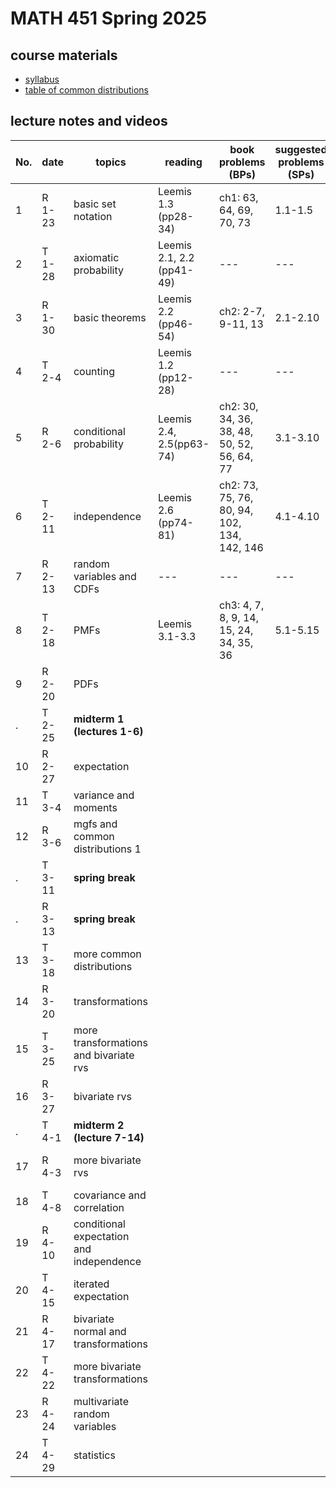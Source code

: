 # MATH 451 Spring 2025

## course materials

- [syllabus](docs/syllabus.md)
- [table of common distributions](docs/distab_small.pdf)

## lecture notes and videos

No. | date | topics | reading | book problems (BPs) | suggested problems (SPs) | notes | quiz problem (QP) | 
--- | --- | --- | --- | --- | --- | --- | --- |
1|R 1-23 | basic set notation | Leemis 1.3 (pp28-34) | ch1: 63, 64, 69, 70, 73 | 1.1-1.5 | [sec2](lns/lec1_2.pdf)|  [QP 1](qp/qp1.pdf) due Jan 30 | 
2|T 1-28 | axiomatic probability | Leemis 2.1, 2.2 (pp41-49) | --- | --- | [sec1](lns/lec2_1.pdf), [sec2](lns/lec2_2.pdf)|  --- | 
3|R 1-30 | basic theorems | Leemis 2.2 (pp46-54) | ch2: 2-7, 9-11, 13 | 2.1-2.10 | [sec1](lns/lec3_1.pdf), [sec2](lns/lec3_2.pdf)|  [QP 2](qp/qp2.pdf) due Feb 6 | 
4|T 2-4 | counting | Leemis 1.2 (pp12-28) | --- | --- | [sec1](lns/lec4_1.pdf), [sec2](lns/lec4_2.pdf)| --- | 
5|R 2-6 | conditional probability | Leemis 2.4, 2.5(pp63-74) | ch2: 30, 34, 36, 38, 48, 50, 52, 56, 64, 77 | 3.1-3.10 | [sec1](lns/lec5_1.pdf), [sec2](lns/lec5_2.pdf)|  [QP 3](qp/qp3.pdf) due Feb 13 | 
6|T 2-11 | independence | Leemis 2.6 (pp74-81) | ch2: 73, 75, 76, 80, 94, 102, 134, 142, 146 | 4.1-4.10  | [sec1](lns/lec6_1.pdf), [sec2](lns/lec6_2.pdf)|  --- |
7|R 2-13 | random variables and CDFs | ---  | --- | --- | [sec1](lns/lec7_1.pdf), [sec2](lns/lec7_2.pdf)|  [QP 4](qp/qp4.pdf) due Feb 20 | 
8|T 2-18 | PMFs | Leemis 3.1-3.3 | ch3: 4, 7, 8, 9, 14, 15, 24, 34, 35, 36 | 5.1-5.15 | [sec1](lns/lec8_1.pdf), [sec2](lns/lec8_2.pdf)|  --- |
9|R 2-20 | PDFs |  |  |  | [sec1](lns/lec9_1.pdf), [sec2](lns/lec9_2.pdf)|  [QP 5](qp/qp5.pdf) due Feb 27 | 
. |T 2-25 | **midterm 1 (lectures 1-6)**  |
10|R 2-27 | expectation |  |  |  | [sec1](lns/lec10_1.pdf), [sec2](lns/lec10_2.pdf)|  [QP 6](qp/qp6.pdf) due Mar 6 | 
11|T 3-4 | variance and moments |  |  |  | [sec1](lns/lec11_1.pdf), [sec2](lns/lec11_2.pdf)| --- | 
12|R 3-6 | mgfs and common distributions 1 |  |  |  | [sec1](lns/lec12_1.pdf), [sec2](lns/lec12_2.pdf)| [QP7](qp/qp7.pdf) due Mar 20 | 
.|T  3-11 | **spring break** |
.|R  3-13 | **spring break** |
13|T 3-18 | more common distributions |  |  |  | [sec1](lns/lec13_1.pdf), [sec2](lns/lec13_2.pdf)| --- | 
14|R 3-20 | transformations |  |  |  | [sec1](lns/lec14_1.pdf), [sec2](lns/lec14_2.pdf)|  [QP8](qp/qp8.pdf) due Mar 27 | 
15|T 3-25 | more transformations and bivariate rvs |  |  |  | [sec1](lns/lec15_1.pdf), [sec2](lns/lec15_2.pdf)| --- | 
16|R 3-27 | bivariate rvs |  |  |  | [sec1](lns/lec16_1.pdf), [sec2](lns/lec16_2.pdf)|  [QP9](qp/qp9.pdf) due Apr 3 | 
. |T 4-1 | **midterm 2 (lecture 7-14)** | 
17|R 4-3 | more bivariate rvs |  |  |  | [sec1](lns/lec17_1.pdf), [sec2](lns/lec17_2.pdf)|  [QP10](qp/qp10.pdf) due Apr 10 | 
18|T 4-8 | covariance and correlation |  |  |  | [sec1](lns/lec18_1.pdf), [sec2](lns/lec18_2.pdf)|  --- | 
19|R 4-10 | conditional expectation and independence |  |  |  | [sec1](lns/lec19_1.pdf), [sec2](lns/lec19_2.pdf)| [QP11](qp/qp11.pdf) due Apr 17 | 
20|T 4-15 | iterated expectation |  |  |  | [sec1](lns/lec20_1.pdf), [sec2](lns/lec20_2.pdf)|  --- | 
21|R 4-17 | bivariate normal and transformations |  |  |  | [sec1](lns/lec21_1.pdf), [sec2](lns/lec21_2.pdf)| [QP12](qp/qp12.pdf) due Apr 24 | 
22|T 4-22 | more bivariate transformations |  |  |  | [sec1](lns/lec22_1.pdf), [sec2](lns/lec22_2.pdf) |  --- | 
23|R 4-24 | multivariate random variables |  |  |  | [sec1](lns/lec23_1.pdf), [sec2](lns/lec23_2.pdf)|  --- | 
24|T 4-29 | statistics |  |  |  |  [sec1](lns/lec24_1.pdf) [sec2](lns/lec24_2.pdf)|  --- |
